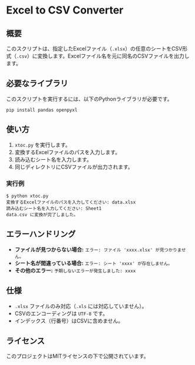 # Excel to CSV Converter

## 概要
このスクリプトは、指定したExcelファイル（`.xlsx`）の任意のシートをCSV形式（`.csv`）に変換します。Excelファイル名を元に同名のCSVファイルを出力します。

## 必要なライブラリ
このスクリプトを実行するには、以下のPythonライブラリが必要です。

```
pip install pandas openpyxl
```

## 使い方
1. `xtoc.py` を実行します。
2. 変換するExcelファイルのパスを入力します。
3. 読み込むシート名を入力します。
4. 同じディレクトリにCSVファイルが出力されます。

### 実行例
```
$ python xtoc.py
変換するExcelファイルのパスを入力してください: data.xlsx
読み込むシート名を入力してください: Sheet1
data.csv に変換が完了しました。
```

## エラーハンドリング
- **ファイルが見つからない場合:** `エラー: ファイル 'xxxx.xlsx' が見つかりません。`
- **シート名が間違っている場合:** `エラー: シート 'xxxx' が存在しません。`
- **その他のエラー:** `予期しないエラーが発生しました: xxxx`

## 仕様
- `.xlsx` ファイルのみ対応（`.xls` には対応していません）。
- CSVのエンコーディングは `UTF-8` です。
- インデックス（行番号）はCSVに含めません。

## ライセンス
このプロジェクトはMITライセンスの下で公開されています。
